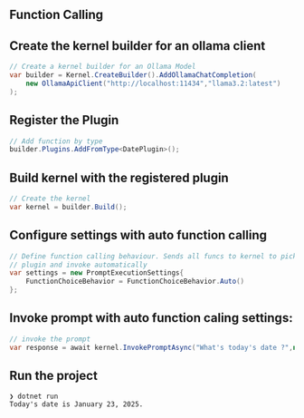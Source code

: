 ## Function Calling

## Create the kernel builder for an ollama client

```csharp
// Create a kernel builder for an Ollama Model
var builder = Kernel.CreateBuilder().AddOllamaChatCompletion(
    new OllamaApiClient("http://localhost:11434","llama3.2:latest")
);
```

## Register the Plugin

```csharp
// Add function by type
builder.Plugins.AddFromType<DatePlugin>();
```

## Build kernel with the registered plugin

```csharp
// Create the kernel
var kernel = builder.Build();
```

## Configure settings with auto function calling

```csharp
// Define function calling behaviour. Sends all funcs to kernel to pick approppriate 
// plugin and invoke automatically
var settings = new PromptExecutionSettings{ 
    FunctionChoiceBehavior = FunctionChoiceBehavior.Auto()
};
```

## Invoke prompt with auto function caling settings:

```csharp
// invoke the prompt
var response = await kernel.InvokePromptAsync("What's today's date ?",new(settings));
```

## Run the project

```
❯ dotnet run
Today's date is January 23, 2025.
```
